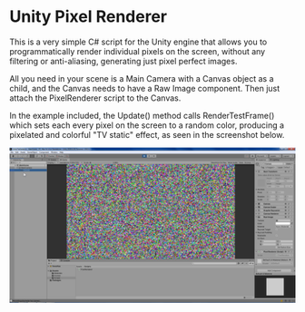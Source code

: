 # Unity Pixel Renderer
This is a very simple C# script for the Unity engine that allows you to programmatically render individual pixels on the screen, without any filtering or anti-aliasing, generating just pixel perfect images.

All you need in your scene is a Main Camera with a Canvas object as a child, and the Canvas needs to have a Raw Image component. Then just attach the PixelRenderer script to the Canvas.

In the example included, the Update() method calls RenderTestFrame() which sets each every pixel on the screen to a random color, producing a pixelated and colorful "TV static" effect, as seen in the screenshot below.

![Screenshot](https://github.com/FernandoAiresCastello/UnityPixelRenderer/blob/master/screenshot.png?raw=true)
